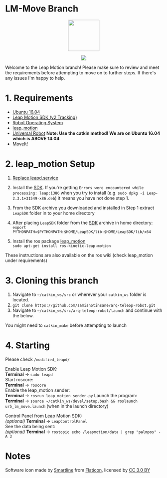 # LM-Move Branch

<p align="center">
  <img src="https://image.flaticon.com/icons/svg/847/847268.svg" width="100" height="100" />  
</p>

<p align="center">
  <img src="https://i.imgur.com/geCgFhS.png" />
</p>

Welcome to the Leap Motion branch! Please make sure to review and meet the requirements before attempting to move on to further steps. If there's any issues I'm happy to help.

# 1. Requirements  

- [Ubuntu 16.04](http://releases.ubuntu.com/16.04/)
- [Leap Motion SDK (v2 Tracking)](https://developer.leapmotion.com/sdk/v2)
- [Robot Operating System](http://www.ros.org/)
- [leap_motion](http://wiki.ros.org/leap_motion)
- [Universal Robot](http://wiki.ros.org/universal_robot) **Note: Use the catkin method! We are on Ubuntu 16.04 which is ABOVE 14.04**
- [MoveIt!](http://moveit.ros.org/install/)

# 2. leap_motion Setup

1. [Replace leapd.service](https://github.com/samisnotinsane/arq-teleop-robot/tree/lukas_development/modified_leapd)

2. Install the [SDK](https://developer.leapmotion.com/sdk/v2). If you're getting `Errors were encountered while processing: leap:i386` when you try to install (e.g. `sudo dpkg -i Leap-2.3.1+31549-x86.deb`) it means you have not done step 1.

3. From the SDK archive you downloaded and installed in Step 1 extract `LeapSDK` folder in to your home directory

4. After placing `LeapSDK` folder from the [SDK](https://developer.leapmotion.com/sdk/v2) archive in home directory:  
`export PYTHONPATH=$PYTHONPATH:$HOME/LeapSDK/lib:$HOME/LeapSDK/lib/x64`

5. Install the ros package [leap_motion](http://wiki.ros.org/leap_motion)  
`sudo apt-get install ros-kinetic-leap-motion`  

These instructions are also available on the ros wiki (check leap_motion under requirements)

# 3. Cloning this branch

1. Navigate to `~/catkin_ws/src` or wherever your `catkin_ws` folder is located.
2. `git clone https://github.com/samisnotinsane/arq-teleop-robot.git`
3. Navigate to `~/catkin_ws/src/arq-teleop-robot/launch` and continue with the below.  

You might need to `catkin_make` before attempting to launch

# 4. Starting

Please check `/modified_leapd/`  
  
Enable Leap Motion SDK:  
**Terminal** -> `sudo leapd`  
Start roscore:  
**Terminal** -> `roscore`  
Enable the leap_motion sender:  
**Terminal** -> `rosrun leap_motion sender.py`
Launch the program:  
**Terminal** -> `source ~/catkin_ws/devel/setup.bash && roslaunch ur5_lm_move.launch`  (when in the launch directory)
    
Control Panel from Leap Motion SDK:  
*(optional)* **Terminal** -> `LeapControlPanel`  
See the data being sent:  
*(optional)* **Terminal** -> `rostopic echo /leapmotion/data | grep "palmpos" -A 3`    

# Notes

Software icon made by [Smartline](https://www.flaticon.com/authors/smartline) from [Flaticon](https://www.flaticon.com/), licensed by [CC 3.0 BY](http://creativecommons.org/licenses/by/3.0/)
